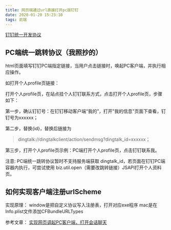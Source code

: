 ```yaml
---
title: 网页端通过url直接打开pc版钉钉
date: 2020-01-20 15:23:10
tags: 前端
---
```


[钉钉统一开发协议](https://ding-doc.dingtalk.com/doc#/dev/tn8bih)

## PC端统一跳转协议（我照抄的）
html页面填写钉钉PC端指定链接，当用户点击链接时，唤起PC客户端，并执行相应操作。

如打开个人profile页链接：

<a href="dingtalk://dingtalkclient/action/sendmsg?dingtalk_id={id}"></a>


打开个人profile页，在站点挂个人钉钉联系方式，点击打开个人profile页，步骤如下：

第一步，确认钉钉号：在钉钉移动客户端“我的”，打开"我的信息"页面下查看，钉钉号为xxxxxx；


第二步，替换{id}，替换后链接为

> dingtalk://dingtalkclient/action/sendmsg?dingtalk_id=xxxxxx；

第三步，打开个人profile页示例：PC端打开个人profile页，点击钉钉联系我。



注意: PC端统一跳转协议暂时不支持服务端获取 dingtalk_id，若页面在钉钉PC端容器内执行，可尝试使用 biz.util.open（需要改跳转链接）JSAPI打开个人资料页。


## 如何实现客户端注册urlScheme

实现原理：
window是把自定义协议写入注册表，打开对应exe程序
mac是在Info.plist文件添加CFBundleURLTypes

参考文章：
[实现网页调起PC客户端，打开会话聊天](https://blog.csdn.net/weixin_34245082/article/details/89141998)